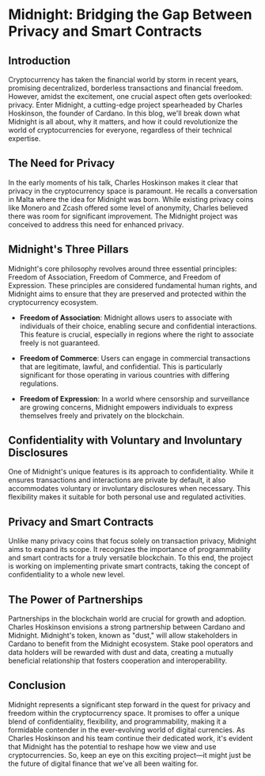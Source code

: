 # Midnight: Bridging the Gap Between Privacy and Smart Contracts

## Introduction
Cryptocurrency has taken the financial world by storm in recent years, promising decentralized, borderless transactions and financial freedom. However, amidst the excitement, one crucial aspect often gets overlooked: privacy. Enter Midnight, a cutting-edge project spearheaded by Charles Hoskinson, the founder of Cardano. In this blog, we'll break down what Midnight is all about, why it matters, and how it could revolutionize the world of cryptocurrencies for everyone, regardless of their technical expertise.

## The Need for Privacy
In the early moments of his talk, Charles Hoskinson makes it clear that privacy in the cryptocurrency space is paramount. He recalls a conversation in Malta where the idea for Midnight was born. While existing privacy coins like Monero and Zcash offered some level of anonymity, Charles believed there was room for significant improvement. The Midnight project was conceived to address this need for enhanced privacy.

## Midnight's Three Pillars
Midnight's core philosophy revolves around three essential principles: Freedom of Association, Freedom of Commerce, and Freedom of Expression. These principles are considered fundamental human rights, and Midnight aims to ensure that they are preserved and protected within the cryptocurrency ecosystem.

- **Freedom of Association**: Midnight allows users to associate with individuals of their choice, enabling secure and confidential interactions. This feature is crucial, especially in regions where the right to associate freely is not guaranteed.

- **Freedom of Commerce**: Users can engage in commercial transactions that are legitimate, lawful, and confidential. This is particularly significant for those operating in various countries with differing regulations.

- **Freedom of Expression**: In a world where censorship and surveillance are growing concerns, Midnight empowers individuals to express themselves freely and privately on the blockchain.

## Confidentiality with Voluntary and Involuntary Disclosures
One of Midnight's unique features is its approach to confidentiality. While it ensures transactions and interactions are private by default, it also accommodates voluntary or involuntary disclosures when necessary. This flexibility makes it suitable for both personal use and regulated activities.

## Privacy and Smart Contracts
Unlike many privacy coins that focus solely on transaction privacy, Midnight aims to expand its scope. It recognizes the importance of programmability and smart contracts for a truly versatile blockchain. To this end, the project is working on implementing private smart contracts, taking the concept of confidentiality to a whole new level.

## The Power of Partnerships
Partnerships in the blockchain world are crucial for growth and adoption. Charles Hoskinson envisions a strong partnership between Cardano and Midnight. Midnight's token, known as "dust," will allow stakeholders in Cardano to benefit from the Midnight ecosystem. Stake pool operators and data holders will be rewarded with dust and data, creating a mutually beneficial relationship that fosters cooperation and interoperability.

## Conclusion
Midnight represents a significant step forward in the quest for privacy and freedom within the cryptocurrency space. It promises to offer a unique blend of confidentiality, flexibility, and programmability, making it a formidable contender in the ever-evolving world of digital currencies. As Charles Hoskinson and his team continue their dedicated work, it's evident that Midnight has the potential to reshape how we view and use cryptocurrencies. So, keep an eye on this exciting project—it might just be the future of digital finance that we've all been waiting for.
